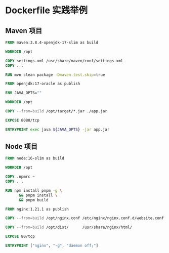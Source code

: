 <a name="JPwWW"></a>
# Dockerfile 实践举例
<a name="v7aSJ"></a>
## Maven 项目
```dockerfile
FROM maven:3.8.4-openjdk-17-slim as build

WORKDIR /opt

COPY settings.xml /usr/share/maven/conf/settings.xml
COPY . .

RUN mvn clean package -Dmaven.test.skip=true

FROM openjdk:17-oracle as publish

ENV JAVA_OPTS=""

WORKDIR /opt

COPY --from=build /opt/target/*.jar ./app.jar

EXPOSE 8080/tcp

ENTRYPOINT exec java ${JAVA_OPTS} -jar app.jar
```
<a name="cmI8C"></a>
## Node 项目
```dockerfile
FROM node:16-slim as build

WORKDIR /opt

COPY .npmrc ~
COPY . .

RUN npm install pnpm -g \
      && pnpm install \
      && pnpm build

FROM nginx:1.21.1 as publish

COPY --from=build /opt/nginx.conf /etc/nginx/nginx.conf.d/website.conf

COPY --from=build /opt/dist/      /usr/share/nginx/html/

EXPOSE 80/tcp

ENTRYPOINT ["nginx", "-g", "daemon off;"]
```
